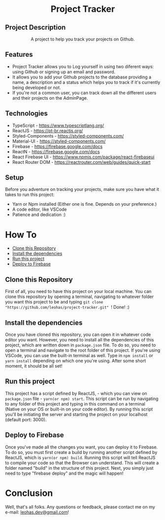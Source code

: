 <h1 align="center"> Project Tracker </h1>

<h2> Project Description </h2>
<p align="center">A project to help you track your projects on Github.</p>

## Features
* Project Tracker allows you to Log yourself in using two diferent ways: using Github or signing up an email and password.
* It allows you to add your Github projects to the database providing a name, a description and a status which helps you to track if it's currently being developed or not.
* If you're not a common user, you can track down all the different users and their projects on the AdminPage.

## Technologies
* TypeScript - https://www.typescriptlang.org/
* ReactJS - https://pt-br.reactjs.org/
* Styled-Components - https://styled-components.com/
* Material-UI - https://styled-components.com/
* Firebase - https://firebase.google.com/docs
* ReactN - https://firebase.google.com/docs
* React Firebase UI - https://www.npmjs.com/package/react-firebaseui
* React Router DOM - https://reactrouter.com/web/guides/quick-start

## Setup
Before you adventure on tracking your projects, make sure you have what it takes to run this project:

* Yarn or Npm installed (Either one is fine. Depends on your preference.)
* A code editor, like VSCode
* Patience and dedication :)

# How To
<!--ts-->
  * [Clone this Repository](#clone-this-repository)
  * [Install the dependencies](#install-the-dependencies)
  * [Run this project](#run-this-project)
  * [Deploy to Firebase](#deploy-to-firebase)
<!--te-->

## Clone this Repository
First of all, you need to have this project on your local machine. You can clone this repository by opening a terminal, navigating to whatever folder you want this project to be and typing ```git clone "https://github.com/leohas/project-tracker.git" ```! Done! :)

## Install the dependencies
Once you have cloned this repository, you can open it in whatever code editor you want. However, you need to install all the dependencies of this project, which are written down in ```package.json``` file. To do so, you need to open a terminal and navigate to the root folder of this project. If you're using VSCode, you can use the built-in terminal as well. Type in ```npm install``` or ```yarn install``` depending on which one you're using. After some short moment, it should be all set!

## Run this project
This project has a script defined by ReactJS, - which you can view on ```package.json``` file - ```yarn(or npm) start```. This script can be run by navigating to any folder of this project and typing in this command on a terminal (Native on your OS or built-in on your code editor). By running this script you'll be initiating the server and starting the project on your localhost (default port: 3000).

## Deploy to Firebase
Once you've made all the changes you want, you can deploy it to Firebase. To do so, you must first create a build by running another script defined by ReactJS, which is ```yarn(or npm) build```. Running this script will tell ReactJS to compile your code so that the Browser can understand. This will create a folder named "build" in the structure of this project. Next, you simply just need to type "firebase deploy" and the magic will happen!

# Conclusion

Well, that's all folks. Any questions or feedback, please contact me on my e-mail: leohas.dev@gmail.com!



